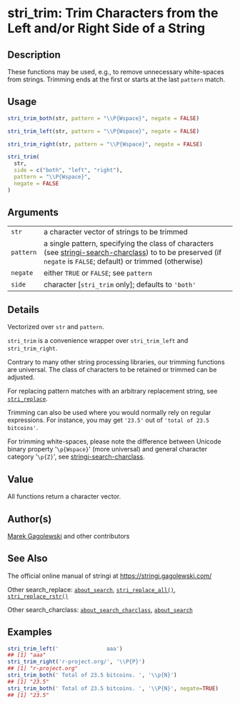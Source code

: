 # stri\_trim: Trim Characters from the Left and/or Right Side of a String

## Description

These functions may be used, e.g., to remove unnecessary white-spaces from strings. Trimming ends at the first or starts at the last `pattern` match.

## Usage

```r
stri_trim_both(str, pattern = "\\P{Wspace}", negate = FALSE)

stri_trim_left(str, pattern = "\\P{Wspace}", negate = FALSE)

stri_trim_right(str, pattern = "\\P{Wspace}", negate = FALSE)

stri_trim(
  str,
  side = c("both", "left", "right"),
  pattern = "\\P{Wspace}",
  negate = FALSE
)
```

## Arguments

|           |                                                                                                                                                                                              |
|-----------|----------------------------------------------------------------------------------------------------------------------------------------------------------------------------------------------|
| `str`     | a character vector of strings to be trimmed                                                                                                                                                  |
| `pattern` | a single pattern, specifying the class of characters (see [stringi-search-charclass](about_search_charclass.md)) to to be preserved (if `negate` is `FALSE`; default) or trimmed (otherwise) |
| `negate`  | either `TRUE` or `FALSE`; see `pattern`                                                                                                                                                      |
| `side`    | character \[`stri_trim` only\]; defaults to `'both'`                                                                                                                                         |

## Details

Vectorized over `str` and `pattern`.

`stri_trim` is a convenience wrapper over `stri_trim_left` and `stri_trim_right`.

Contrary to many other string processing libraries, our trimming functions are universal. The class of characters to be retained or trimmed can be adjusted.

For replacing pattern matches with an arbitrary replacement string, see [`stri_replace`](stri_replace.md).

Trimming can also be used where you would normally rely on regular expressions. For instance, you may get `'23.5'` out of `'total of 23.5 bitcoins'`.

For trimming white-spaces, please note the difference between Unicode binary property \'`\p{Wspace}`\' (more universal) and general character category \'`\p{Z}`\', see [stringi-search-charclass](about_search_charclass.md).

## Value

All functions return a character vector.

## Author(s)

[Marek Gagolewski](https://www.gagolewski.com/) and other contributors

## See Also

The official online manual of <span class="pkg">stringi</span> at <https://stringi.gagolewski.com/>

Other search\_replace: [`about_search`](about_search.md), [`stri_replace_all()`](stri_replace.md), [`stri_replace_rstr()`](stri_replace_rstr.md)

Other search\_charclass: [`about_search_charclass`](about_search_charclass.md), [`about_search`](about_search.md)

## Examples




```r
stri_trim_left('               aaa')
## [1] "aaa"
stri_trim_right('r-project.org/', '\\P{P}')
## [1] "r-project.org"
stri_trim_both(' Total of 23.5 bitcoins. ', '\\p{N}')
## [1] "23.5"
stri_trim_both(' Total of 23.5 bitcoins. ', '\\P{N}', negate=TRUE)
## [1] "23.5"
```
